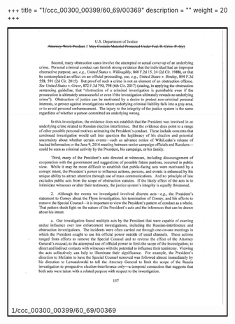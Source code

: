 +++
title = "1/ccc_00300_00399/60_69/00369"
description = ""
weight = 20
+++

<table style="border:2px solid black;max-width:800px;max-height:800px;" 
><tr><td>
<img class="center-fit-jpg"
src="/jpg_/jpg_mueller_report_searchable_369.jpg">
1/ccc_00300_00399/60_69/00369
</img></td></tr></table>
